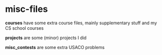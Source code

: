 # misc-files

**courses** have some extra course files, mainly supplementary stuff and my CS school courses

**projects** are some (minor) projects I did

**misc_contests** are some extra USACO problems
